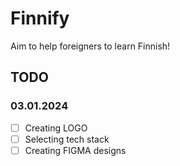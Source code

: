 # Finnify

Aim to help foreigners to learn Finnish!

## TODO

### 03.01.2024

- [ ] Creating LOGO
- [ ] Selecting tech stack
- [ ] Creating FIGMA designs
